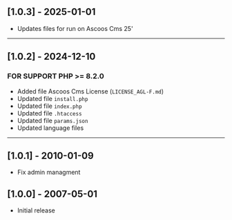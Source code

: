 ## [1.0.3] - 2025-01-01
- Updates files for run on Ascoos Cms 25'

***

## [1.0.2] - 2024-12-10

### FOR SUPPORT PHP >= 8.2.0

- Added file Ascoos Cms License (`LICENSE_AGL-F.md`)
- Updated file `install.php`
- Updated file `index.php`
- Updated file `.htaccess`
- Updated file `params.json`
- Updated language files

***

## [1.0.1] - 2010-01-09

- Fix admin managment

## [1.0.0] - 2007-05-01

- Initial release